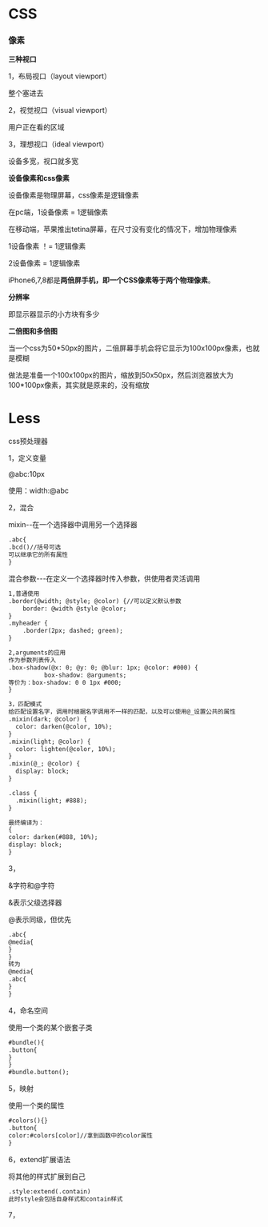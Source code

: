 # CSS

### 像素

**三种视口**

1，布局视口（layout viewport）

整个塞进去

2，视觉视口（visual viewport）

用户正在看的区域

3，理想视口（ideal viewport）

设备多宽，视口就多宽

**设备像素和css像素**

设备像素是物理屏幕，css像素是逻辑像素

在pc端，1设备像素 = 1逻辑像素

在移动端，苹果推出tetina屏幕，在尺寸没有变化的情况下，增加物理像素

1设备像素 ！= 1逻辑像素

 2设备像素 = 1逻辑像素

iPhone6,7,8都是**两倍屏手机，即一个CSS像素等于两个物理像素**。

**分辨率**

即显示器显示的小方块有多少

**二倍图和多倍图**

当一个css为50*50px的图片，二倍屏幕手机会将它显示为100x100px像素，也就是模糊

做法是准备一个100x100px的图片，缩放到50x50px，然后浏览器放大为100*100px像素，其实就是原来的，没有缩放

# Less

css预处理器

1，定义变量

@abc:10px

使用：width:@abc

2，混合

mixin--在一个选择器中调用另一个选择器

```html
.abc{
.bcd()//括号可选
可以继承它的所有属性
}
```

混合参数---在定义一个选择器时传入参数，供使用者灵活调用

```html
1,普通使用
.border(@width; @style; @color) {//可以定义默认参数
    border: @width @style @color;
}
.myheader {
    .border(2px; dashed; green);
}

2,arguments的应用
作为参数列表传入
.box-shadow(@x: 0; @y: 0; @blur: 1px; @color: #000) {
          box-shadow: @arguments;
等价为：box-shadow: 0 0 1px #000;
}

3，匹配模式
给匹配设置名字，调用时根据名字调用不一样的匹配，以及可以使用@_设置公共的属性
.mixin(dark; @color) {
  color: darken(@color, 10%);
}
.mixin(light; @color) {
  color: lighten(@color, 10%);
}
.mixin(@_; @color) {
  display: block;
}

.class {
  .mixin(light; #888);
}

最终编译为：
{
color: darken(#888, 10%);
display: block;
}
```

3，

&字符和@字符

&表示父级选择器

@表示同级，但优先

```html
.abc{
@media{
}
}
转为
@media{
.abc{
}
}
```

4，命名空间

使用一个类的某个嵌套子类

```html
#bundle(){
.button{
}
}
#bundle.button();
```

5，映射

使用一个类的属性

```html
#colors(){}
.button{
color:#colors[color]//拿到函数中的color属性
}
```

6，extend扩展语法

将其他的样式扩展到自己

```html
.style:extend(.contain)
此时style会包括自身样式和contain样式
```

7，
